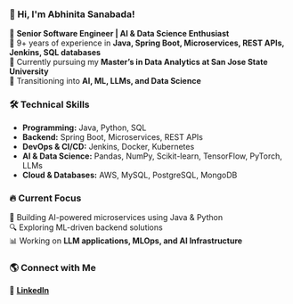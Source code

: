 ### 👋 Hi, I'm Abhinita Sanabada!

🚀 **Senior Software Engineer | AI & Data Science Enthusiast**  
🔹 9+ years of experience in **Java, Spring Boot, Microservices, REST APIs, Jenkins, SQL databases**  
🔹 Currently pursuing my **Master’s in Data Analytics at San Jose State University**  
🔹 Transitioning into **AI, ML, LLMs, and Data Science**  

### 🛠 **Technical Skills**
- **Programming:** Java, Python, SQL  
- **Backend:** Spring Boot, Microservices, REST APIs  
- **DevOps & CI/CD:** Jenkins, Docker, Kubernetes  
- **AI & Data Science:** Pandas, NumPy, Scikit-learn, TensorFlow, PyTorch, LLMs  
- **Cloud & Databases:** AWS, MySQL, PostgreSQL, MongoDB  

### 🔥 **Current Focus**
🚀 Building AI-powered microservices using Java & Python  
🔍 Exploring ML-driven backend solutions  
📊 Working on **LLM applications, MLOps, and AI Infrastructure**  



### 🌎 **Connect with Me**
🔗 **[LinkedIn]([Linkedin/abhinita-sanabada](https://www.linkedin.com/in/abhinita-sanabada?utm_source=share&utm_campaign=share_via&utm_content=profile&utm_medium=android_app))** 
